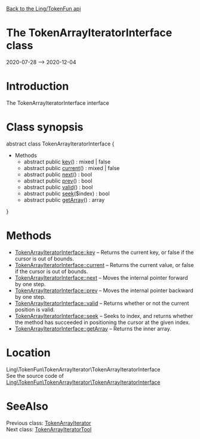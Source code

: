 [Back to the Ling/TokenFun api](https://github.com/lingtalfi/TokenFun/blob/master/doc/api/Ling/TokenFun.md)



The TokenArrayIteratorInterface class
================
2020-07-28 --> 2020-12-04






Introduction
============

The TokenArrayIteratorInterface interface



Class synopsis
==============


abstract class <span class="pl-k">TokenArrayIteratorInterface</span>  {

- Methods
    - abstract public [key](https://github.com/lingtalfi/TokenFun/blob/master/doc/api/Ling/TokenFun/TokenArrayIterator/TokenArrayIteratorInterface/key.md)() : mixed | false
    - abstract public [current](https://github.com/lingtalfi/TokenFun/blob/master/doc/api/Ling/TokenFun/TokenArrayIterator/TokenArrayIteratorInterface/current.md)() : mixed | false
    - abstract public [next](https://github.com/lingtalfi/TokenFun/blob/master/doc/api/Ling/TokenFun/TokenArrayIterator/TokenArrayIteratorInterface/next.md)() : bool
    - abstract public [prev](https://github.com/lingtalfi/TokenFun/blob/master/doc/api/Ling/TokenFun/TokenArrayIterator/TokenArrayIteratorInterface/prev.md)() : bool
    - abstract public [valid](https://github.com/lingtalfi/TokenFun/blob/master/doc/api/Ling/TokenFun/TokenArrayIterator/TokenArrayIteratorInterface/valid.md)() : bool
    - abstract public [seek](https://github.com/lingtalfi/TokenFun/blob/master/doc/api/Ling/TokenFun/TokenArrayIterator/TokenArrayIteratorInterface/seek.md)($index) : bool
    - abstract public [getArray](https://github.com/lingtalfi/TokenFun/blob/master/doc/api/Ling/TokenFun/TokenArrayIterator/TokenArrayIteratorInterface/getArray.md)() : array

}






Methods
==============

- [TokenArrayIteratorInterface::key](https://github.com/lingtalfi/TokenFun/blob/master/doc/api/Ling/TokenFun/TokenArrayIterator/TokenArrayIteratorInterface/key.md) &ndash; Returns the current key, or false if the cursor is out of bounds.
- [TokenArrayIteratorInterface::current](https://github.com/lingtalfi/TokenFun/blob/master/doc/api/Ling/TokenFun/TokenArrayIterator/TokenArrayIteratorInterface/current.md) &ndash; Returns the current value, or false if the cursor is out of bounds.
- [TokenArrayIteratorInterface::next](https://github.com/lingtalfi/TokenFun/blob/master/doc/api/Ling/TokenFun/TokenArrayIterator/TokenArrayIteratorInterface/next.md) &ndash; Moves the internal pointer forward by one step.
- [TokenArrayIteratorInterface::prev](https://github.com/lingtalfi/TokenFun/blob/master/doc/api/Ling/TokenFun/TokenArrayIterator/TokenArrayIteratorInterface/prev.md) &ndash; Moves the internal pointer backward by one step.
- [TokenArrayIteratorInterface::valid](https://github.com/lingtalfi/TokenFun/blob/master/doc/api/Ling/TokenFun/TokenArrayIterator/TokenArrayIteratorInterface/valid.md) &ndash; Returns whether or not the current position is valid.
- [TokenArrayIteratorInterface::seek](https://github.com/lingtalfi/TokenFun/blob/master/doc/api/Ling/TokenFun/TokenArrayIterator/TokenArrayIteratorInterface/seek.md) &ndash; Seeks to index, and returns whether the method has succeeded in positioning the cursor at the given index.
- [TokenArrayIteratorInterface::getArray](https://github.com/lingtalfi/TokenFun/blob/master/doc/api/Ling/TokenFun/TokenArrayIterator/TokenArrayIteratorInterface/getArray.md) &ndash; Returns the inner array.





Location
=============
Ling\TokenFun\TokenArrayIterator\TokenArrayIteratorInterface<br>
See the source code of [Ling\TokenFun\TokenArrayIterator\TokenArrayIteratorInterface](https://github.com/lingtalfi/TokenFun/blob/master/TokenArrayIterator/TokenArrayIteratorInterface.php)



SeeAlso
==============
Previous class: [TokenArrayIterator](https://github.com/lingtalfi/TokenFun/blob/master/doc/api/Ling/TokenFun/TokenArrayIterator/TokenArrayIterator.md)<br>Next class: [TokenArrayIteratorTool](https://github.com/lingtalfi/TokenFun/blob/master/doc/api/Ling/TokenFun/TokenArrayIterator/Tool/TokenArrayIteratorTool.md)<br>
